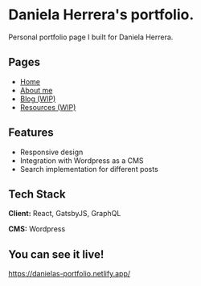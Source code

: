 # Daniela Herrera's portfolio.

Personal portfolio page I built for Daniela Herrera.


## Pages

- [Home](https://danielas-portfolio.netlify.app/)
- [About me](https://danielas-portfolio.netlify.app/aboutme)
- [Blog (WIP)](https://danielas-portfolio.netlify.app/blog)
- [Resources (WIP)](https://danielas-portfolio.netlify.app/resources)


## Features

- Responsive design
- Integration with Wordpress as a CMS
- Search implementation for different posts 


## Tech Stack

**Client:** React, GatsbyJS, GraphQL

**CMS:** Wordpress


## You can see it live!

https://danielas-portfolio.netlify.app/